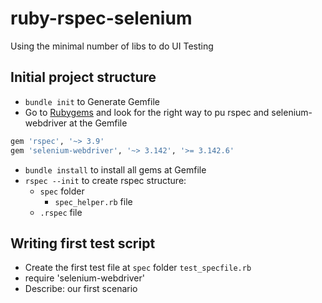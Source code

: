 
# ruby-rspec-selenium

Using the minimal number of libs to do UI Testing

## Initial project structure

- `bundle init` to Generate Gemfile
- Go to [Rubygems](https://rubygems.org) and look for the right way to pu rspec and selenium-webdriver at the Gemfile

```ruby
gem 'rspec', '~> 3.9'
gem 'selenium-webdriver', '~> 3.142', '>= 3.142.6'
```

- `bundle install` to install all gems at Gemfile
- `rspec --init` to create rspec structure:
  - `spec` folder
    - `spec_helper.rb` file
  - `.rspec` file

## Writing first test script

- Create the first test file at `spec` folder `test_specfile.rb`
- require 'selenium-webdriver'
- Describe: our first scenario
